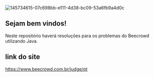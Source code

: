 ![145734615-07c698bb-e111-4d38-bc09-53a6fb9a4d0c](https://user-images.githubusercontent.com/124292480/228367261-4ca7a250-b60f-4cd0-8ecd-ebffd11d4f71.png)

## Sejam bem vindos!
Neste repositório haverá resoluções para os problemas do Beecrowd utilizando Java.

## link do site
https://www.beecrowd.com.br/judge/pt
